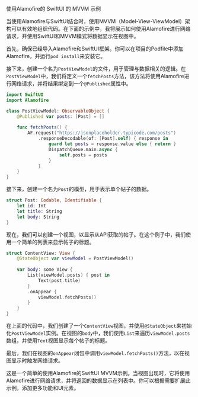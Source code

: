 使用Alamofire的 SwiftUI 的 MVVM 示例

当使用Alamofire与SwiftUI结合时，使用MVVM（Model-View-ViewModel）架构可以有效地组织代码。在下面的示例中，我将展示如何使用Alamofire进行网络请求，并使用SwiftUI和MVVM模式将数据显示在视图中。

首先，确保已经导入Alamofire和SwiftUI框架。你可以在项目的Podfile中添加Alamofire，并运行`pod install`来安装它。

接下来，创建一个名为`PostViewModel`的文件，用于管理与数据相关的逻辑。在`PostViewModel`中，我们将定义一个`fetchPosts`方法，该方法将使用Alamofire进行网络请求，并将结果绑定到一个`@Published`属性中。

```swift
import SwiftUI
import Alamofire

class PostViewModel: ObservableObject {
    @Published var posts: [Post] = []
    
    func fetchPosts() {
        AF.request("https://jsonplaceholder.typicode.com/posts")
            .responseDecodable(of: [Post].self) { response in
                guard let posts = response.value else { return }
                DispatchQueue.main.async {
                    self.posts = posts
                }
            }
    }
}
```

接下来，创建一个名为`Post`的模型，用于表示单个帖子的数据。

```swift
struct Post: Codable, Identifiable {
    let id: Int
    let title: String
    let body: String
}
```

现在，我们可以创建一个视图，以显示从API获取的帖子。在这个例子中，我们使用一个简单的列表来显示帖子的标题。

```swift
struct ContentView: View {
    @StateObject var viewModel = PostViewModel()
    
    var body: some View {
        List(viewModel.posts) { post in
            Text(post.title)
        }
        .onAppear {
            viewModel.fetchPosts()
        }
    }
}
```

在上面的代码中，我们创建了一个`ContentView`视图，并使用`@StateObject`来初始化`PostViewModel`实例。在视图的`body`中，我们使用`List`来遍历`viewModel.posts`数组，并使用`Text`视图显示每个帖子的标题。

最后，我们在视图的`onAppear`闭包中调用`viewModel.fetchPosts()`方法，以在视图显示时触发网络请求。

这是一个简单的使用Alamofire的SwiftUI MVVM示例。当视图出现时，它将使用Alamofire进行网络请求，并将返回的数据显示在列表中。你可以根据需要扩展此示例，添加更多功能和UI元素。